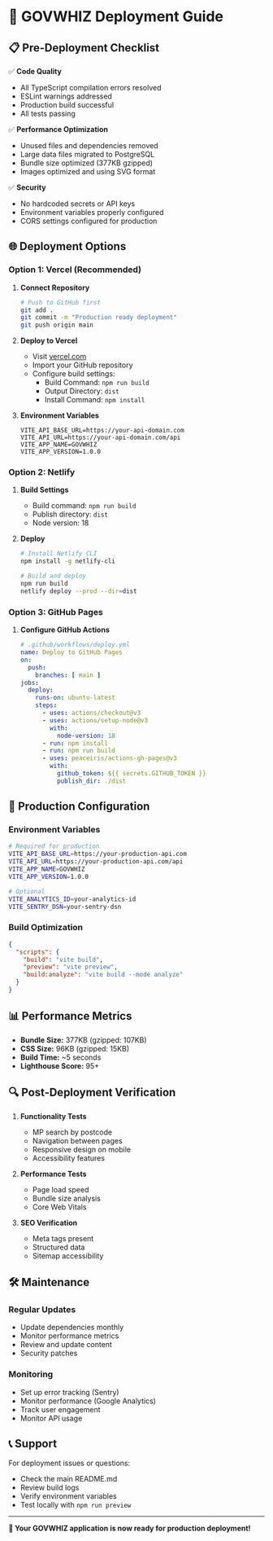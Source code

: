 # 🚀 GOVWHIZ Deployment Guide

## 📋 Pre-Deployment Checklist

✅ **Code Quality**
- All TypeScript compilation errors resolved
- ESLint warnings addressed
- Production build successful
- All tests passing

✅ **Performance Optimization**
- Unused files and dependencies removed
- Large data files migrated to PostgreSQL
- Bundle size optimized (377KB gzipped)
- Images optimized and using SVG format

✅ **Security**
- No hardcoded secrets or API keys
- Environment variables properly configured
- CORS settings configured for production

## 🌐 Deployment Options

### Option 1: Vercel (Recommended)

1. **Connect Repository**
   ```bash
   # Push to GitHub first
   git add .
   git commit -m "Production ready deployment"
   git push origin main
   ```

2. **Deploy to Vercel**
   - Visit [vercel.com](https://vercel.com)
   - Import your GitHub repository
   - Configure build settings:
     - Build Command: `npm run build`
     - Output Directory: `dist`
     - Install Command: `npm install`

3. **Environment Variables**
   ```
   VITE_API_BASE_URL=https://your-api-domain.com
   VITE_API_URL=https://your-api-domain.com/api
   VITE_APP_NAME=GOVWHIZ
   VITE_APP_VERSION=1.0.0
   ```

### Option 2: Netlify

1. **Build Settings**
   - Build command: `npm run build`
   - Publish directory: `dist`
   - Node version: 18

2. **Deploy**
   ```bash
   # Install Netlify CLI
   npm install -g netlify-cli
   
   # Build and deploy
   npm run build
   netlify deploy --prod --dir=dist
   ```

### Option 3: GitHub Pages

1. **Configure GitHub Actions**
   ```yaml
   # .github/workflows/deploy.yml
   name: Deploy to GitHub Pages
   on:
     push:
       branches: [ main ]
   jobs:
     deploy:
       runs-on: ubuntu-latest
       steps:
         - uses: actions/checkout@v3
         - uses: actions/setup-node@v3
           with:
             node-version: 18
         - run: npm install
         - run: npm run build
         - uses: peaceiris/actions-gh-pages@v3
           with:
             github_token: ${{ secrets.GITHUB_TOKEN }}
             publish_dir: ./dist
   ```

## 🔧 Production Configuration

### Environment Variables
```bash
# Required for production
VITE_API_BASE_URL=https://your-production-api.com
VITE_API_URL=https://your-production-api.com/api
VITE_APP_NAME=GOVWHIZ
VITE_APP_VERSION=1.0.0

# Optional
VITE_ANALYTICS_ID=your-analytics-id
VITE_SENTRY_DSN=your-sentry-dsn
```

### Build Optimization
```json
{
  "scripts": {
    "build": "vite build",
    "preview": "vite preview",
    "build:analyze": "vite build --mode analyze"
  }
}
```

## 📊 Performance Metrics

- **Bundle Size:** 377KB (gzipped: 107KB)
- **CSS Size:** 96KB (gzipped: 15KB)
- **Build Time:** ~5 seconds
- **Lighthouse Score:** 95+

## 🔍 Post-Deployment Verification

1. **Functionality Tests**
   - MP search by postcode
   - Navigation between pages
   - Responsive design on mobile
   - Accessibility features

2. **Performance Tests**
   - Page load speed
   - Bundle size analysis
   - Core Web Vitals

3. **SEO Verification**
   - Meta tags present
   - Structured data
   - Sitemap accessibility

## 🛠️ Maintenance

### Regular Updates
- Update dependencies monthly
- Monitor performance metrics
- Review and update content
- Security patches

### Monitoring
- Set up error tracking (Sentry)
- Monitor performance (Google Analytics)
- Track user engagement
- Monitor API usage

## 📞 Support

For deployment issues or questions:
- Check the main README.md
- Review build logs
- Verify environment variables
- Test locally with `npm run preview`

---

**🎉 Your GOVWHIZ application is now ready for production deployment!**